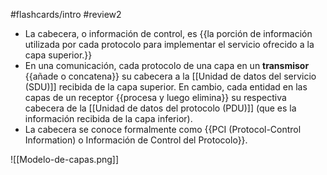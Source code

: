 #flashcards/intro 
#review2 

- La cabecera, o información de control, es {{la porción de información utilizada por cada protocolo para implementar el servicio ofrecido a la capa superior.}}
- En una comunicación, cada protocolo de una capa en un **transmisor** {{añade o concatena}} su cabecera a la [[Unidad de datos del servicio (SDU)]] recibida de la capa superior. En cambio, cada entidad en las capas de un receptor {{procesa y luego elimina}} su respectiva cabecera de la [[Unidad de datos del protocolo (PDU)]] (que es la información recibida de la capa inferior).
- La cabecera se conoce formalmente como {{PCI (Protocol-Control Information) o Información de Control del Protocolo}}.

![[Modelo-de-capas.png]]